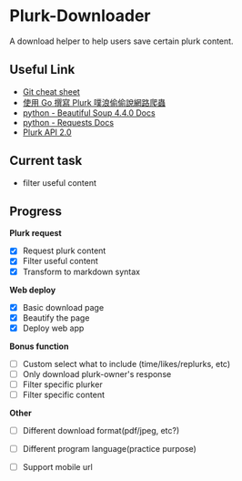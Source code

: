 # Plurk-Downloader
A download helper to help users save certain plurk content.

## Useful Link
 * [Git cheat sheet][git]
 * [使用 Go 撰寫 Plurk 噗浪偷偷說網路爬蟲][go-crawler]
 * [python - Beautiful Soup 4.4.0 Docs][bs4]
 * [python - Requests Docs][requests]
 * [Plurk API 2.0][plurkAPI]

## Current task
 * filter useful content

## Progress
 **Plurk request**
  - [x] Request plurk content
  - [x] Filter useful content
  - [x] Transform to markdown syntax

 **Web deploy**
  - [x] Basic download page
  - [x] Beautify the page
  - [x] Deploy web app

 **Bonus function**
  - [ ] Custom select what to include (time/likes/replurks, etc)
  - [ ] Only download plurk-owner's response
  - [ ] Filter specific plurker
  - [ ] Filter specific content

 **Other**
  - [ ] Different download format(pdf/jpeg, etc?)
  - [ ] Different program language(practice purpose)
  - [ ] Support mobile url


[git]: https://hackmd.io/Lbv2CVgQSFGicwa1ZVXcOw
[go-crawler]: https://city.shaform.com/zh/2019/01/11/plurk-crawler/
[bs4]: https://www.crummy.com/software/BeautifulSoup/bs4/doc/
[requests]: https://2.python-requests.org/en/master/user/quickstart/
[plurkAPI]: https://www.plurk.com/API 
